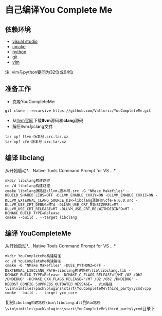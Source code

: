 # 自己编译**You Complete Me**
## 依赖环境
- [visual studio](https://www.visualstudio.com/thank-you-downloading-visual-studio/?sku=Community)
- [cmake](https://cmake.org/download/)
- [python](https://www.python.org/)
- [git](https://git-scm.com/download/win)
- [vim](https://github.com/vim/vim-win32-installer/releases)

注: vim与python要同为32位或64位

## 准备工作
- 克隆YouCompleteMe:
```git
git clone --recursive https://github.com/Valloric/YouCompleteMe.git
```
- 从[llvm官网](http://releases.llvm.org/download.html)下载**llvm**源码和**clang**源码
- 解压llvm与clang文件
```shell
tar xpf llvm-版本号.src.tar.xz
tar xpf cfe-版本号.src.tar.xz
```

## 编译 libclang
从开始启动*... Native Tools Command Prompt for VS ...*
```shell
mkdir libclang构建路径
cd /d libclang构建路径
cmake libclang源路径\llvm-版本号.src -G "NMake Makefiles" -DBUILD_SHARED_LIBS=OFF -DLLVM_ENABLE_CXX1Y=ON -DLLVM_ENABLE_CXX1Z=ON -DLLVM_EXTERNAL_CLANG_SOURCE_DIR=libclang源路径\cfe-6.0.0.src -DLLVM_USE_CRT_DEBUG=MTd -DLLVM_USE_CRT_MINSIZEREL=MT -DLLVM_USE_CRT_RELEASE=MT -DLLVM_USE_CRT_RELWITHDEBINFO=MT -DCMAKE_BUILD_TYPE=Release
cmake --build . --target libclang
```

## 编译 YouCompleteMe
从开始启动*... Native Tools Command Prompt for VS ...*
```shell
mkdir YouCompleteMe构建路径
cd /d YouCompleteMe构建路径
cmake -G "NMake Makefiles" -DUSE_PYTHON2=OFF -DEXTERNAL_LIBCLANG_PATH=libclang构建路径\lib\libclang.lib -DCMAKE_BUILD_TYPE=Release -DCMAKE_C_FLAGS_RELEASE="/MT /O2 /Ob2 /DNDEBUG" -DCMAKE_CXX_FLAGS_RELEASE="/MT /O2 /Ob2 /DNDEBUG" -DBOOST_CONFIG_SUPPRESS_OUTDATED_MESSAGE= . Vim路径\vim\vimfiles\pack\plugins\start\YouCompleteMe\third_party\ycmd\cpp
cmake --build . --target ycm_core
```
复制`libclang构建路径\bin\libclang.dll`到`Vim路径\vim\vimfiles\pack\plugins\start\YouCompleteMe\third_party\ycmd`目录下
